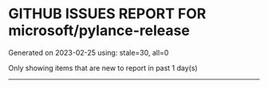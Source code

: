 
# GITHUB ISSUES REPORT FOR microsoft/pylance-release


Generated on 2023-02-25 using: stale=30, all=0


Only showing items that are new to report in past 1 day(s)


---
